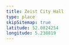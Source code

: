 ```yaml
---
title: Zeist City Hall
type: place
skipSitemap: true
latitude: 52.0824254
longitude: 5.238819
---
```


